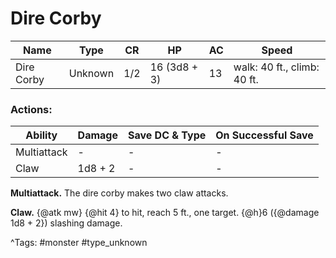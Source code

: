 # Dire Corby

| Name | Type | CR | HP | AC | Speed |
|------|------|----|----|----|-------|
| Dire Corby | Unknown | 1/2 | 16 (3d8 + 3) | 13 | walk: 40 ft., climb: 40 ft. |

### Actions:

| Ability | Damage | Save DC & Type | On Successful Save |
|---------|--------|----------------|--------------------|
| Multiattack | - | - | - |
| Claw | 1d8 + 2 | - | - |


**Multiattack.** The dire corby makes two claw attacks.

**Claw.** {@atk mw} {@hit 4} to hit, reach 5 ft., one target. {@h}6 ({@damage 1d8 + 2}) slashing damage.

^Tags: #monster #type_unknown
